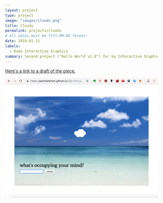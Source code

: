 ```yaml
---
layout: project
type: project
image: "images/clouds.png"
title: Clouds
permalink: projects/clouds
# All dates must be YYYY-MM-DD format!
date: 2019-01-31
labels:
  - Duke Interactive Graphics
summary: Second project ("Hello World v2.0") for my Interactive Graphics class, made using p5.js.
---
```


[Here's a link to a draft of the piece.](https://jasminetanom.github.io/p5js-first-proj-2.0/)

![Jasmine Tan](../images/clouds.png)
